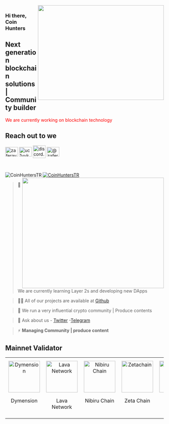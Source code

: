 <img src="https://www.kg-legal.eu/wp-content/uploads/2021/10/blockchain.gif" align="right" width="400" height="300">

### Hi there, Coin Hunters

## Next generation blockchain solutions | Community builder

<font color="red">We are currently working on blockchain technology </font>

## Reach out to we

<a href="https://twitter.com/coinhuntersTR" target="blank"><img align="center" src="https://raw.githubusercontent.com/rahuldkjain/github-profile-readme-generator/master/src/images/icons/Social/twitter.svg" alt="zaferayan" height="30" width="40" /></a>
<a href="https://www.youtube.com/@CoinHuntersTR" target="blank"><img align="center" src="https://raw.githubusercontent.com/rahuldkjain/github-profile-readme-generator/master/src/images/icons/Social/youtube.svg" alt="uc1vykhlufpaoghrwhjikrqg" height="30" width="40" /></a>
<a href="https://discord.gg/TNDcT4UnB7" target="blank"><img align="center" src="https://raw.githubusercontent.com/rahuldkjain/github-profile-readme-generator/master/src/images/icons/Social/discord.svg" alt="discord.gg/ruescommunity" height="40" width="40" /></a>
<a href="https://coinhunterstr.medium.com/" target="blank"><img align="center" src="https://raw.githubusercontent.com/rahuldkjain/github-profile-readme-generator/master/src/images/icons/Social/medium.svg" alt="@zaferayan" height="30" width="40" /></a>


<br />

<p align="left"> <img src="https://komarev.com/ghpvc/?username=CoinHuntersTR&label=Profile%20views&color=0e75b6&style=flat" alt="CoinHuntersTR" /> <a href="https://twitter.com/CoinHuntersTR" target="blank"><img src="https://img.shields.io/twitter/follow/CoinHuntersTR?logo=twitter&style=for-the-badge" alt="CoinHuntersTR" " /></a> 

<img src="https://github-readme-stats.vercel.app/api?username=coinhunterstr&show_icons=true&theme=highcontrast" align="right" width="450" height="350" >

> 🔭 We are currently learning Layer 2s and developing new DApps

> 👨‍💻 All of our projects are available at [Github](https://github.com/CoinHuntersTR)

> 📝 We run a very influential crypto community | Produce contents

> 💬 Ask about us  - [Twitter](https://twitter.com/coinhunters_) -[Telegram](https://t.me/CoinHuntersTR)

> ⚡ **Managing Community | produce content**

## Mainnet Validator

<table style="width: 100%; border-collapse: collapse; table-layout: fixed;">
  <tr>
    <td style="width: 33.33%; text-align: center; padding: 10px; vertical-align: top;">
      <a href="https://wallet.keplr.app/chains/dymension?modal=staking&chain=dymension_1100-1&validator_address=dymvaloper1p87xgcekkkpp783xl5wu48p0dw2p2duru5ul9n&step_id=2" target="_blank">
        <img src="https://coinhunterstr.com/wp-content/uploads/2024/02/dymension.png" alt="Dymension" style="width: 100px; height: 100px; object-fit: contain;">
      </a>
      <p>Dymension</p>
    </td>
    <td style="width: 33.33%; text-align: center; padding: 10px; vertical-align: top;">
      <a href="https://wallet.keplr.app/chains/lava?modal=staking&chain=lava-mainnet-1&validator_address=lava%40valoper1xxezsqtdsmztz9ugutyyjmvma6aukh07fylqhe&step_id=2" target="_blank">
        <img src="https://pbs.twimg.com/profile_images/1628433459977850882/l4oqDz8R_400x400.jpg" alt="Lava Network" style="width: 100px; height: 100px; object-fit: contain;">
      </a>
      <p>Lava Network</p>
    </td>
    <td style="width: 33.33%; text-align: center; padding: 10px; vertical-align: top;">
      <a href="https://app.nibiru.fi/stake" target="_blank">
        <img src="https://pbs.twimg.com/profile_images/1765792149940113411/Z7-0ngUy_400x400.jpg" alt="Nibiru Chain" style="width: 100px; height: 100px; object-fit: contain;">
      </a>
      <p>Nibiru Chain</p>
    </td>
     <td style="width: 33.33%; text-align: center; padding: 10px; vertical-align: top;">
      <a href="https://hub.zetachain.com/staking/zetavaloper1k048rkrpxdnnzknjrja3xdker2xp4jhegrpxks" target="_blank">
        <img src="https://pbs.twimg.com/profile_images/1626225438849929218/h_HtSU1a_400x400.jpg" alt="Zetachain" style="width: 100px; height: 100px; object-fit: contain;">
      </a>
      <p>Zeta Chain</p>
    </td>
     <td style="width: 33.33%; text-align: center; padding: 10px; vertical-align: top;">
      <a href="https://explorer.coinhunterstr.com/Mantra/staking/mantravaloper102nulk7g4ttg9ynmkhjdndtrrlwd7hjuaf0j2d" target="_blank">
        <img src="https://pbs.twimg.com/profile_images/1790339778346618880/ihlLQAMC_400x400.jpg" alt="Mantra" style="width: 100px; height: 100px; object-fit: contain;">
      </a>
      <p>Mantra</p>
    </td>
         <td style="width: 33.33%; text-align: center; padding: 10px; vertical-align: top;">
      <a href="https://staking.avail.tools/#/overview" target="_blank">
        <img src="https://pbs.twimg.com/profile_images/1671126588694609920/THQgYJtf_400x400.png" alt="Avail" style="width: 100px; height: 100px; object-fit: contain;">
      </a>
      <p>Avail</p>
    </td>
         <td style="width: 33.33%; text-align: center; padding: 10px; vertical-align: top;">
      <a href="https://explorer.coinhunterstr.com/blockx/staking/blockxvaloper1rk49eujue99cqsynqd7fgv4rp44rw4dc5tuh26" target="_blank">
        <img src="https://pbs.twimg.com/profile_images/1571914336288776193/HmxJDHvF_400x400.jpg" alt="Blockx" style="width: 100px; height: 100px; object-fit: contain;">
      </a>
      <p>BlockX</p>
    </td>
  </tr>
</table>
